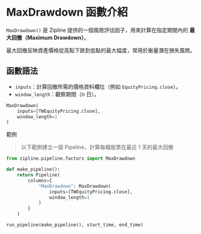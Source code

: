 # MaxDrawdown 函數介紹

`MaxDrawdown()` 是 Zipline 提供的一個風險評估因子，用來計算在指定期間內的 **最大回撤（Maximum Drawdown）**。

最大回撤反映資產價格從高點下跌到低點的最大幅度，常用於衡量潛在損失風險。

## 函數語法

- `inputs`：計算回撤所需的價格資料欄位（例如 `EquityPricing.close`）。  
- `window_length`：觀察期間（n 日）。

```python
MaxDrawdown(
    inputs=[TWEquityPricing.close],
    window_length=1
)
```
範例

> 以下範例建立一個 Pipeline，計算每檔股票在最近 1 天的最大回撤
```python
from zipline.pipeline.factors import MaxDrawdown

def make_pipeline():
    return Pipeline(
        columns={
            "MaxDrawdown": MaxDrawdown(
                inputs=[TWEquityPricing.close],
                window_length=1
            )
        }
    )

run_pipeline(make_pipeline(), start_time, end_time)

```